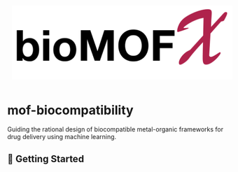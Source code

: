 <p align="center">
  <img src="utils/logo.png" style="padding:10px;" width="700"/>
</p>  

# mof-biocompatibility
Guiding the rational design of biocompatible metal-organic frameworks for drug delivery using machine learning.

## 💪 Getting Started

